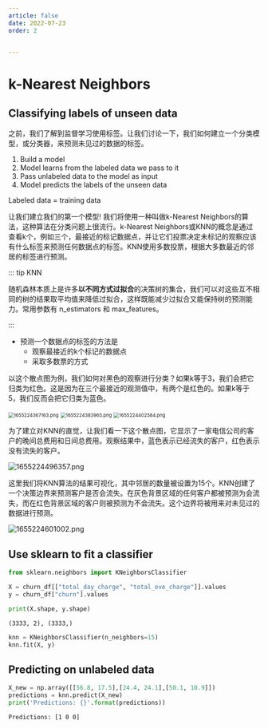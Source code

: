 ```yaml
---
article: false
date: 2022-07-23
order: 2


---
```


# k-Nearest Neighbors

## Classifying labels of unseen data

之前，我们了解到监督学习使用标签。让我们讨论一下，我们如何建立一个分类模型，或分类器，来预测未见过的数据的标签。

1. Build a model
2. Model learns from the labeled data we pass to it
3. Pass unlabeled data to the model as input
4. Model predicts the labels of the unseen data

Labeled data = training data

让我们建立我们的第一个模型! 我们将使用一种叫做k-Nearest Neighbors的算法，这种算法在分类问题上很流行。k-Nearest Neighbors或KNN的概念是通过查看k个，例如三个，最接近的标记数据点，并让它们投票决定未标记的观察应该有什么标签来预测任何数据点的标签。KNN使用多数投票，根据大多数最近的邻居的标签进行预测。

::: tip KNN

随机森林本质上是许多**以不同方式过拟合**的决策树的集合，我们可以对这些互不相同的树的结果取平均值来降低过拟合，这样既能减少过拟合又能保持树的预测能力。常用参数有 n_estimators 和 max_features。

:::

- 预测一个数据点的标签的方法是
  - 观察最接近的k个标记的数据点
  - 采取多数票的方式

以这个散点图为例，我们如何对黑色的观察进行分类？如果k等于3，我们会把它归类为红色。这是因为在三个最接近的观测值中，有两个是红色的。如果k等于5，我们反而会把它归类为蓝色。

<img src="https://pic.hanjiaming.com.cn/2022/06/15/01047856cec7a.png" alt="1655224367163.png" style="zoom: 67%;" />

<img src="https://pic.hanjiaming.com.cn/2022/06/15/defd6b10228e9.png" alt="1655224383965.png" style="zoom: 67%;" />

<img src="https://pic.hanjiaming.com.cn/2022/06/15/3eee784cc80fa.png" alt="1655224402584.png" style="zoom:67%;" />

为了建立对KNN的直觉，让我们看一下这个散点图，它显示了一家电信公司的客户的晚间总费用和日间总费用。观察结果中，蓝色表示已经流失的客户，红色表示没有流失的客户。

![1655224496357.png](https://pic.hanjiaming.com.cn/2022/06/15/1c80f4516110b.png)

这里我们将KNN算法的结果可视化，其中邻居的数量被设置为15个。KNN创建了一个决策边界来预测客户是否会流失。在灰色背景区域的任何客户都被预测为会流失，而在红色背景区域的客户则被预测为不会流失。这个边界将被用来对未见过的数据进行预测。

![1655224601002.png](https://pic.hanjiaming.com.cn/2022/06/15/e1c73b2f0c8ae.png)

## Use sklearn to fit a classifier

```python
from sklearn.neighbors import KNeighborsClassifier

X = churn_df[["total_day_charge", "total_eve_charge"]].values
y = churn_df["churn"].values

print(X.shape, y.shape)
```

```
(3333, 2), (3333,)
```

```python
knn = KNeighborsClassifier(n_neighbors=15)
knn.fit(X, y)
```

## Predicting on unlabeled data

```python
X_new = np.array([[56.8, 17.5],[24.4, 24.1],[50.1, 10.9]])
predictions = knn.predict(X_new)
print('Predictions: {}'.format(predictions))
```

```
Predictions: [1 0 0]
```

